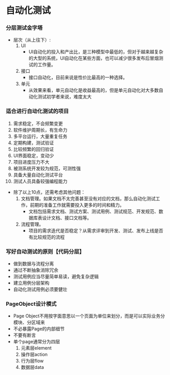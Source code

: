 # 自动化测试
### 分层测试金字塔
* 层次（从上往下）:
  1. UI
     * UI自动化的投入和产出比，是三种模型中最低的，但对于越来越复杂的大型的系统，UI自动化在某些方面，也可以减少很多发布后冒烟测试的工作量。
  2. 接口
     * 接口自动化，目前来说是性价比最高的一种选择。
  3. 单元
     * 从效果来看，单元自动化是收益最高的，但是单元自动化对大多数自动化测试初学者来说，难度太大

### 适合进行自动化测试的项目
1. 需求稳定，不会频繁变更
2. 软件维护周期长，有生命力
3. 多平台运行，大量重复任务
4. 定期构建，测试验证
5. 比较频繁的回归验证
6. UI界面稳定，变动少
7. 项目进度压力不大
8. 被测系统开发较为规范，可测性强
9. 具备大量自动化测试平台
10. 测试人员具备较强编程能力
* 除了以上10点，还需考虑其他问题：
  1. 文档管理。如果文档不太完善甚至没有对应的文档，那么自动化测试工作，前期的准备工作就需要投入更多的时间和精力。
     * 文档包括需求文档、测试方案、测试用例、测试规范、开发规范、数据库表设计文档、接口文档等。
  2. 流程管理。
     * 项目的需求迭代是否稳定？从需求评审到开发、测试、发布上线是否有比较规范的流程
     
### 写好自动测试的原则【代码分层】
* 做到数据与流程分离
* 通过不断抽象消除冗余
* 测试用例应当尽量简单易读，避免复杂逻辑
* 建立用例分层架构
* 自动化测试用例必须要健壮

### PageObject设计模式
* Page Object不用按字面意思以一个页面为单位来划分，而是可以实际业务分模块、分区域来
* 不必暴露Page的内部细节
* 不要有断言
* 单个page通常分为四层
  1. 元素层element
  2. 操作层action
  3. 行为层flow
  4. 数据层data